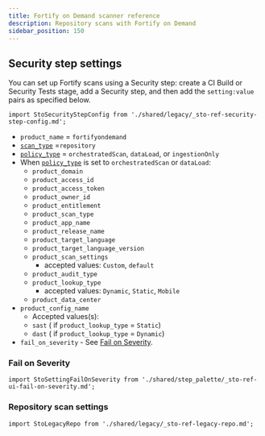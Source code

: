 ```yaml
---
title: Fortify on Demand scanner reference
description: Repository scans with Fortify on Demand
sidebar_position: 150
---
```



## Security step settings

You can set up Fortify scans using a Security step: create a CI Build or Security Tests stage, add a Security step, and then add the `setting:value` pairs as specified below.

<!-- SECURITY STEP CONFIG DBOX --------------------------------------------------------------------------- -->

```mdx-code-block
import StoSecurityStepConfig from './shared/legacy/_sto-ref-security-step-config.md';
```

<StoSecurityStepConfig />


* `product_name` = `fortifyondemand`
* [`scan_type`](/docs/security-testing-orchestration/sto-techref-category/security-step-settings-reference#scanner-categories) =`repository`
* [`policy_type`](/docs/security-testing-orchestration/sto-techref-category/security-step-settings-reference#data-ingestion-methods) = `orchestratedScan`, `dataLoad`, or `ingestionOnly`
* When [`policy_type`](/docs/security-testing-orchestration/sto-techref-category/security-step-settings-reference#data-ingestion-methods) is set to `orchestratedScan` or `dataLoad`:
	+ `product_domain`
	+ `product_access_id`
	+ `product_access_token`
	+ `product_owner_id`
	+ `product_entitlement`
	+ `product_scan_type`
	+ `product_app_name`
	+ `product_release_name`
	+ `product_target_language`
	+ `product_target_language_version`
	+ `product_scan_settings`
		- accepted values: `Custom`, `default`
	+ `product_audit_type`
	+ `product_lookup_type`
		- accepted values: `Dynamic`, `Static`, `Mobile`
	+ `product_data_center`
* `product_config_name`
	+ Accepted values(s):
	+ `sast` ( if `product_lookup_type` = `Static`)
	+ `dast` ( if `product_lookup_type` = `Dynamic`)
* `fail_on_severity` - See [Fail on Severity](#fail-on-severity).

### Fail on Severity

```mdx-code-block
import StoSettingFailOnSeverity from './shared/step_palette/_sto-ref-ui-fail-on-severity.md';
```
<StoSettingFailOnSeverity />



<!-- REPOS ---------------------------------------------------------------------------  -->

### Repository scan settings

```mdx-code-block
import StoLegacyRepo from './shared/legacy/_sto-ref-legacy-repo.md';
```

<StoLegacyRepo />

<!-- LEGACY INSTANCE  ---------------------------------------------------------------------------  

### Instance settings 

```mdx-code-block
import StoLegacyInstance from './shared/legacy/_sto-ref-legacy-instance.md';
```

<StoLegacyInstance />

<!-- LEGACY CONFIGS  --------------------------------------------------------------------------- 


```mdx-code-block
import StoLegacyConfig from './shared/legacy/_sto-ref-legacy-config.md';
```

<StoLegacyConfig  />


<!-- INSTANCES  --------------------------------------------------------------------------- -->